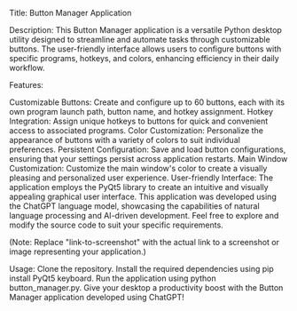 Title: Button Manager Application

Description:
This Button Manager application is a versatile Python desktop utility designed to streamline and automate tasks through customizable buttons. The user-friendly interface allows users to configure buttons with specific programs, hotkeys, and colors, enhancing efficiency in their daily workflow.

Features:

Customizable Buttons: Create and configure up to 60 buttons, each with its own program launch path, button name, and hotkey assignment.
Hotkey Integration: Assign unique hotkeys to buttons for quick and convenient access to associated programs.
Color Customization: Personalize the appearance of buttons with a variety of colors to suit individual preferences.
Persistent Configuration: Save and load button configurations, ensuring that your settings persist across application restarts.
Main Window Customization: Customize the main window's color to create a visually pleasing and personalized user experience.
User-friendly Interface: The application employs the PyQt5 library to create an intuitive and visually appealing graphical user interface.
This application was developed using the ChatGPT language model, showcasing the capabilities of natural language processing and AI-driven development. Feel free to explore and modify the source code to suit your specific requirements.


(Note: Replace "link-to-screenshot" with the actual link to a screenshot or image representing your application.)

Usage:
Clone the repository.
Install the required dependencies using pip install PyQt5 keyboard.
Run the application using python button_manager.py.
Give your desktop a productivity boost with the Button Manager application developed using ChatGPT!
